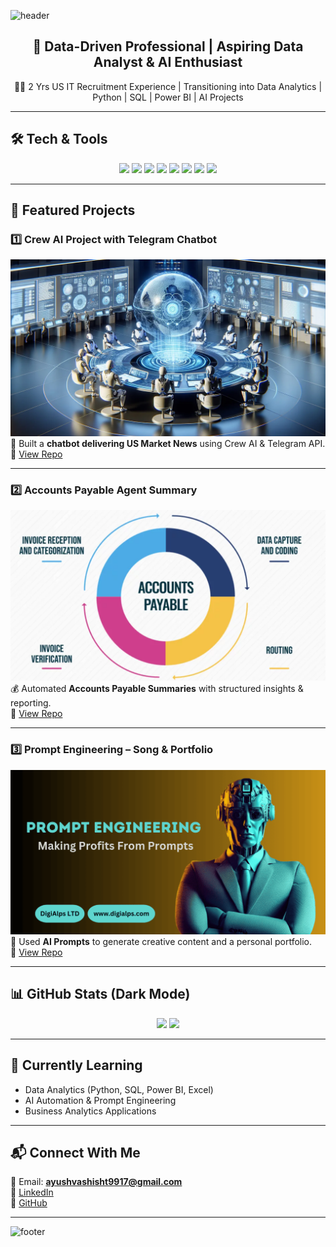 ![header](https://capsule-render.vercel.app/api?type=waving&color=0:0f2027,100:2c5364&height=200&section=header&text=Ayush%20Vashishtha&fontSize=40&fontColor=ffffff&animation=fadeIn&fontAlignY=35)

<h2 align="center">🚀 Data-Driven Professional | Aspiring Data Analyst & AI Enthusiast</h2>

<p align="center">
👨‍💼 2 Yrs US IT Recruitment Experience | Transitioning into Data Analytics | Python | SQL | Power BI | AI Projects
</p>

---

## 🛠️ Tech & Tools  

<p align="center">
<img src="https://img.shields.io/badge/Python-3776AB?style=for-the-badge&logo=python&logoColor=white"/>
<img src="https://img.shields.io/badge/SQL-336791?style=for-the-badge&logo=postgresql&logoColor=white"/>
<img src="https://img.shields.io/badge/Excel-217346?style=for-the-badge&logo=microsoft-excel&logoColor=white"/>
<img src="https://img.shields.io/badge/PowerBI-F2C811?style=for-the-badge&logo=powerbi&logoColor=black"/>
<img src="https://img.shields.io/badge/Pandas-150458?style=for-the-badge&logo=pandas&logoColor=white"/>
<img src="https://img.shields.io/badge/Numpy-013243?style=for-the-badge&logo=numpy&logoColor=white"/>
<img src="https://img.shields.io/badge/Matplotlib-003B57?style=for-the-badge&logo=plotly&logoColor=white"/>
<img src="https://img.shields.io/badge/GitHub-100000?style=for-the-badge&logo=github&logoColor=white"/>
</p>

---

## 📂 Featured Projects  

### 1️⃣ Crew AI Project with Telegram Chatbot  
![Crew AI Project](https://github.com/yush9917/images/blob/main/crew-ai.png?raw=true)  
🤖 Built a **chatbot delivering US Market News** using Crew AI & Telegram API.  
🔗 [View Repo](https://github.com/yush9917/crew-ai-telegram)  

---

### 2️⃣ Accounts Payable Agent Summary  
![Accounts Payables](https://github.com/yush9917/images/blob/main/accounts-payables.png?raw=true)  
💰 Automated **Accounts Payable Summaries** with structured insights & reporting.  
🔗 [View Repo](https://github.com/yush9917/accounts-payable-summary)  

---

### 3️⃣ Prompt Engineering – Song & Portfolio  
![Prompt Engineering Project](https://github.com/yush9917/images/blob/main/Prompt-Engineering%20Project%20AI.png?raw=true)  
🎵 Used **AI Prompts** to generate creative content and a personal portfolio.  
🔗 [View Repo](https://github.com/yush9917/prompt-song-portfolio)  

---

## 📊 GitHub Stats (Dark Mode)  

<p align="center">
  <img src="https://github-readme-stats.vercel.app/api?username=yush9917&show_icons=true&theme=tokyonight&hide_border=true" height="180"/>
  <img src="https://github-readme-stats.vercel.app/api/top-langs/?username=yush9917&layout=compact&theme=tokyonight&hide_border=true" height="180"/>
</p>

---

## 🌱 Currently Learning  
- Data Analytics (Python, SQL, Power BI, Excel)  
- AI Automation & Prompt Engineering  
- Business Analytics Applications  

---

## 📬 Connect With Me  

📧 Email: **ayushvashisht9917@gmail.com**  
💼 [LinkedIn](https://www.linkedin.com/in/ayush-vashishta-0649a9204/)  
🐙 [GitHub](https://github.com/yush9917)  

---

![footer](https://capsule-render.vercel.app/api?type=waving&color=0:2c5364,100:0f2027&height=100&section=footer)
